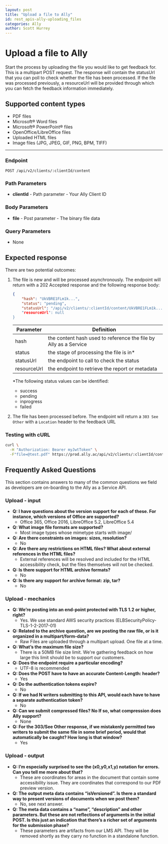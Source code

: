 ```yaml
---
layout: post
title: "Upload a file to Ally"
id: rest_apis-ally-uploading_files
categories: Ally
author: Scott Hurrey
---
```


# Upload a file to Ally

Start the process by uploading the file you would like to get feedback for. This is a multipart POST request. The response will contain the statusUrl that you can poll to check whether the file has been processed. If the file was processed previously, a resourceUrl will be provided through which you can fetch the feedback information immediately.

## Supported content types

- PDF files
- Microsoft® Word files
- Microsoft® PowerPoint® files
- OpenOffice/LibreOffice files
- Uploaded HTML files
- Image files (JPG, JPEG, GIF, PNG, BPM, TIFF)

---

### Endpoint

```http
POST /api/v2/clients/:clientId/content
```

### Path Parameters

- **clientId** - Path parameter - Your Ally Client ID

### Body Parameters

- **file** - Post parameter - The binary file data

### Query Parameters

- None

## Expected response

There are two potential outcomes:

1. The file is new and will be processed asynchronously. The endpoint will return with a 202 Accepted response and the following response body:

   ```json
   {
       "hash": "UkVBRE1FLm1k...",
       "status": "pending",
       "statusUrl": "/api/v2/clients/:clientId/content/UkVBRE1FLm1k.../status,
       "resourceUrl": null
   }
   ```

   | Parameter   | Definition                                                       |
   | ----------- | ---------------------------------------------------------------- |
   | hash        | the content hash used to reference the file by Ally as a Service |
   | status      | the stage of processing the file is in\*                         |
   | statusUrl   | the endpoint to call to check the status                         |
   | resourceUrl | the endpoint to retrieve the report or metadata                  |

   \*The following status values can be identified:

   - success
   - pending
   - inprogress
   - failed

2. The file has been processed before. The endpoint will return a `303 See Other` with a `Location` header to the feedback URL

### Testing with cURL

```bash
curl \
  -H "Authorization: Bearer myJwtToken" \
  -F"file=@test.pdf" https://prod.ally.ac/api/v2/clients/:clientId/content
```

## Frequently Asked Questions

This section contains answers to many of the common questions we field as developers are on-boarding to the Ally as a Service API.

### Upload - input

- **Q: I have questions about the version support for each of these. For instance, which versions of Office are supported?**
  - Office 365, Office 2016, LibreOffice 5.2, LibreOffice 5.4
- **Q: What image file formats are supported?**
  - Most image types whose mimetype starts with image/
- **Q: Are there constraints on images: sizes, resolution?**
  - No
- **Q: Are there any restrictions on HTML files? What about external references in the HTML files?**
  - External references will be resolved and included for the HTML accessibility check, but the files themselves will not be checked.
- **Q: Is there support for HTML archive formats?**
  - No
- **Q: Is there any support for archive format: zip, tar?**
  - No

### Upload - mechanics

- **Q: We’re posting into an end-point protected with TLS 1.2 or higher, right?**
  - Yes. We use standard AWS security practices (ELBSecurityPolicy-TLS-1-2-2017-01)
- **Q: Related to the archive question, are we posting the raw file, or is it organized in a multipart/form-data?**
  - Raw Files are uploaded through a multipart upload. One file at a time.
- **Q: What’s the maximum file size?**
  - There is a 50MB file size limit. We're gathering feedback on how large this limit should be to support our customers.
- **Q: Does the endpoint require a particular encoding?**
  - UTF-8 is recommended
- **Q: Does the POST have to have an accurate Content-Length: header?**
  - Yes
- **Q: Do the authentication tokens expire?**
  - No
- **Q: If we had N writers submitting to this API, would each have to have a separate authentication token?**
  - No
- **Q: Can we submit compressed files? No If so, what compression does Ally support?**
  - None
- **Q: For the 303/See Other response, if we mistakenly permitted two writers to submit the same file in some brief period, would that automatically be caught? How long is that window?**
  - Yes

### Upload - output

- **Q: I’m especially surprised to see the (x0,y0,x1,y) notation for errors. Can you tell me more about that?**
  - These are coordinates for areas in the document that contain some accessibility issue. They are coordinates that correspond to our PDF preview version.
- **Q: The output meta data contains “isVersioned”. Is there a standard way to present versions of documents when we post them?**
  - No, see next answer.
- **Q: The meta data contains a “name”, “description” and other parameters. But these are not reflections of arguments in the initial POST. Is this just an indication that there’s a richer set of arguments for the submission phase?**
  - These parameters are artifacts from our LMS API. They will be removed shortly as they carry no function in a standalone function.
